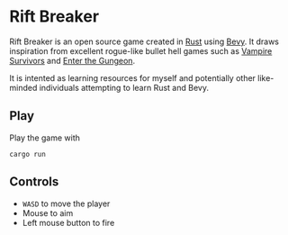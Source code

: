 # Rift Breaker

Rift Breaker is an open source game created in [Rust](https://www.rust-lang.org/) using [Bevy](https://bevyengine.org/). It draws inspiration from excellent rogue-like bullet hell games such as [Vampire Survivors](https://store.steampowered.com/app/1794680/Vampire_Survivors/) and [Enter the Gungeon](https://store.steampowered.com/app/311690/Enter_the_Gungeon/).

It is intented as learning resources for myself and potentially other like-minded individuals attempting to learn Rust and Bevy.

## Play
Play the game with 
```shell
cargo run
```

## Controls
- `WASD` to move the player
- Mouse to aim 
- Left mouse button to fire
